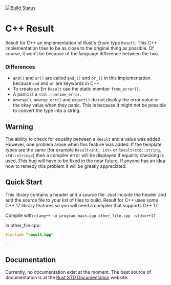 [![Build Status](https://api.cirrus-ci.com/github/Noah11012/result-for-cpp.svg)](https://cirrus-ci.com/github/Noah11012/result-for-cpp)

# C++ Result
Result for C++ an implementation of Rust's Enum type `Result`. This C++ implementation
tries to be as close to the original thing as possible. Of course, it won't be because of the
language difference between the two.

### Differences
* `and()` and `or()` are called `and_()` and `or_()` in this implementation
because `and` and `or` are keywords in C++.
* To create an Err `Result` use the static member `from_error()`.
* A panic is a `std::runtime_error`.
* `unwrap()`, `unwrap_err()` and `expect()` do not display the error value or the okay value
when they panic. This is because it might not be possible to convert the type into a string.

## Warning
The ability to check for equality between a `Result` and a value was added. However, one problem
arose when this feature was added. If the template types are the same
(for example `Result<int, int>` or `Result<std::string, std::string>`) then a compiler
error will be displayed if equality checking is used. This bug will have to be fixed in the near future. If anyone has an idea how to remedy this problem it will be greatly appreciated.

## Quick Start
This library contains a header and a source file. Just include the header and add the source file to your list of files to build. Result for C++ uses some C++ 17 library features so you will need a compiler that supports C++ 17.

Compile with `clang++ -o program main.cpp other_file.cpp -std=c++17`

In other_file.cpp:

```cpp
#include "result.hpp"

...
```

## Documentation
Currently, no documentation exist at the moment. The best source of documentation is at the [Rust STD Documentation](https://doc.rust-lang.org/std/result/enum.Result.html) website.
